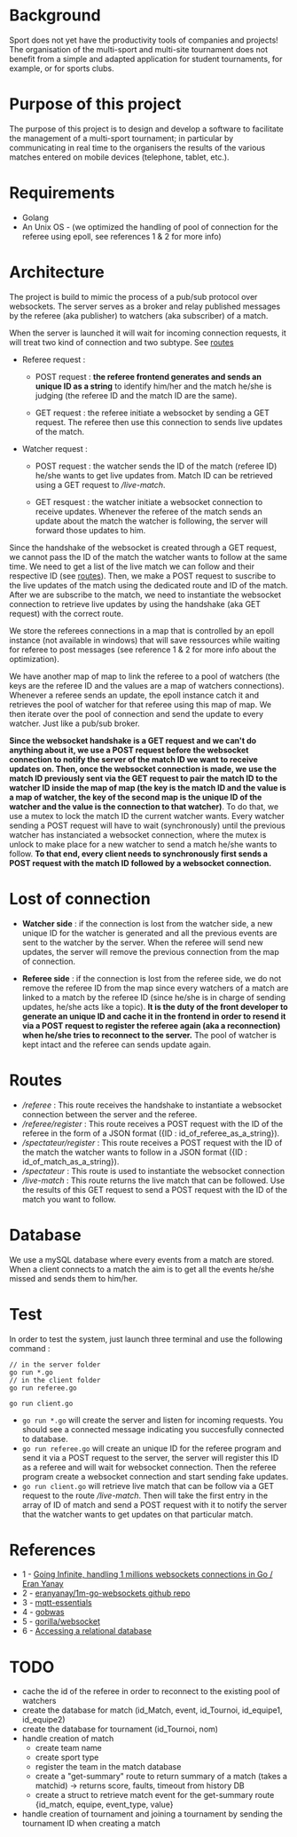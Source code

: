# Background 

Sport does not yet have the productivity tools of companies and projects!
The organisation of the multi-sport and multi-site tournament does not benefit from a simple and adapted application
for student tournaments, for example, or for sports clubs.

# Purpose of this project 

The purpose of this project is to design and develop a software to facilitate the management of a multi-sport tournament; in particular by communicating in real time to the organisers the results of the various matches entered on mobile devices (telephone, tablet, etc.).

# Requirements 

* Golang 
* An Unix OS - (we optimized the handling of pool of connection for the referee using epoll, see references 1 & 2 for more info)

# Architecture 

The project is build to mimic the process of a pub/sub protocol over websockets. The server serves as a broker and relay published messages by the referee (aka publisher) to watchers (aka subscriber) of a match.

When the server is launched it will wait for incoming connection requests, it will treat two kind of connection and two subtype. See [routes](#routes)

* Referee request : 

    * POST request : **the referee frontend generates and sends an unique ID as a string** to identify him/her and the match he/she is judging (the referee ID and the match ID are the same).
    
    * GET request : the referee initiate a websocket by sending a GET request. The referee then use this connection to sends live updates of the match.

* Watcher request : 

    * POST request : the watcher sends the ID of the match (referee ID) he/she wants to get live updates from. Match ID can be retrieved using a GET request to */live-match*.

    * GET resquest : the watcher initiate a websocket connection to receive updates. Whenever the referee of the match sends an update about the match the watcher is following, the server will forward those updates to him.

Since the handshake of the websocket is created through a GET request, we cannot pass the ID of the match the watcher wants to follow at the same time. We need to get a list of the live match we can follow and their respective ID (see [routes](#routes)). Then, we make a POST request to suscribe to the live updates of the match using the dedicated route and ID of the match. After we are subscribe to the match, we need to instantiate the websocket connection to retrieve live updates by using the handshake (aka GET request) with the correct route.

We store the referees connections in a map that is controlled by an epoll instance (not available in windows) that will save ressources while waiting for referee to post messages (see reference 1 & 2 for more info about the optimization).

We have another map of map to link the referee to a pool of watchers (the keys are the referee ID and the values are a map of watchers connections). Whenever a referee sends an update, the epoll instance catch it and retrieves the pool of watcher for that referee using this map of map. We then iterate over the pool of connection and send the update to every watcher. Just like a pub/sub broker.

**Since the websocket handshake is a GET request and we can't do anything about it, we use a POST request before the websocket connection to notify the server of the match ID we want to receive updates on. Then, once the websocket connection is made, we use the match ID previously sent via the GET request to pair the match ID to the watcher ID inside the map of map (the key is the match ID and the value is a map of watcher, the key of the second map is the unique ID of the watcher and the value is the connection to that watcher)**. To do that, we use a mutex to lock the match ID the current watcher wants. Every watcher sending a POST request will have to wait (synchronously) until the previous watcher has instanciated a websocket connection, where the mutex is unlock to make place for a new watcher to send a match he/she wants to follow. **To that end, every client needs to synchronously first sends a POST request with the match ID followed by a websocket connection.**


# Lost of connection 

* **Watcher side** : if the connection is lost from the watcher side, a new unique ID for the watcher is generated and all the previous events are sent to the watcher by the server. When the referee will send new updates, the server will remove the previous connection from the map of connection.

* **Referee side** : if the connection is lost from the referee side, we do not remove the referee ID from the map since every watchers of a match are linked to a match by the referee ID (since he/she is in charge of sending updates, he/she acts like a topic). **It is the duty of the front developer to generate an unique ID and cache it in the frontend in order to resend it via a POST request to register the referee again (aka a reconnection) when he/she tries to reconnect to the server.** The pool of watcher is kept intact and the referee can sends update again.



# Routes 

* */referee* : This route receives the handshake to instantiate a websocket connection between the server and the referee. 
* */referee/register* : This route receives a POST request with the ID of the referee in the form of a JSON format ({ID : id_of_referee_as_a_string}).
* */spectateur/register* : This route receives a POST request with the ID of the match the watcher wants to follow in a JSON format ({ID : id_of_match_as_a_string}).
* */spectateur* : This route is used to instantiate the websocket connection
* */live-match* : This route returns the live match that can be followed. Use the results of this GET request to send a POST request with the ID of the match you want to follow.

# Database 

We use a mySQL database where every events from a match are stored. When a client connects to a match the aim is to get all the events he/she missed and sends them to him/her.

# Test 

In order to test the system, just launch three terminal and use the following command : 

```
// in the server folder
go run *.go 
// in the client folder
go run referee.go

go run client.go
```

* ```go run *.go``` will create the server and listen for incoming requests. You should see a connected message indicating you succesfully connected to database.
* ```go run referee.go``` will create an unique ID for the referee program and send it via a POST request to the server, the server will register this ID as a referee and will wait for websocket connection. Then the referee program create a websocket connection and start sending fake updates.
* ```go run client.go``` will retrieve live match that can be follow via a GET request to the route */live-match*. Then will take the first entry in the array of ID of match and send a POST request with it to notify the server that the watcher wants to get updates on that particular match. 



# References 

* 1 - [Going Infinite, handling 1 millions websockets connections in Go / Eran Yanay](https://www.youtube.com/watch?v=LI1YTFMi8W4&t=1928s)
* 2 - [eranyanay/1m-go-websockets github repo](https://github.com/eranyanay/1m-go-websockets)
* 3 - [mqtt-essentials](https://www.hivemq.com/tags/mqtt-essentials/)
* 4 - [gobwas](https://github.com/gobwas/ws)
* 5 - [gorilla/websocket](https://github.com/gorilla/websocket)
* 6 - [Accessing a relational database](https://go.dev/doc/tutorial/database-access)

# TODO 

* cache the id of the referee in order to reconnect to the existing pool of watchers
* create the database for match (id_Match, event, id_Tournoi, id_equipe1, id_equipe2)
* create the database for tournament (id_Tournoi, nom)
* handle creation of match
    * create team name
    * create sport type
    * register the team in the match database
    * create a "get-summary" route to return summary of a match (takes a matchid) -> returns score, faults, timeout from history DB
    * create a struct to retrieve match event for the get-summary route {id_match, equipe, event_type, value}
*  handle creation of tournament and joining a tournament by sending the tournament ID when creating a match